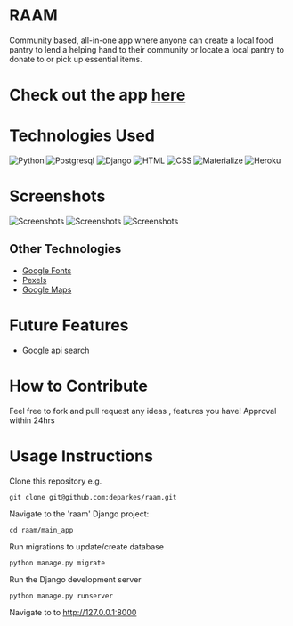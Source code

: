 # RAAM
Community based, all-in-one app where anyone can create a local food pantry to lend a helping hand to their community or locate a local pantry to donate to or pick up essential items. 

# Check out the app **[here](https://radiant-chamber-29667.herokuapp.com/)**
# Technologies Used
![Python](https://img.shields.io/badge/Python-3776AB?style=for-the-badge&logo=python&logoColor=white)
![Postgresql](https://img.shields.io/badge/PostgreSQL-316192?style=for-the-badge&logo=postgresql&logoColor=white)
![Django](https://img.shields.io/badge/Django-092E20?style=for-the-badge&logo=django&logoColor=white)
![HTML](https://img.shields.io/badge/HTML-239120?style=for-the-badge&logo=html5&logoColor=white)
![CSS](https://img.shields.io/badge/CSS-239120?&style=for-the-badge&logo=css3&logoColor=white)
![Materialize](https://img.shields.io/badge/-materialize--css-ff69b4?style=for-the-badge&logo=materialize--css&logoColor=white)
![Heroku](https://img.shields.io/badge/Heroku-430098?style=for-the-badge&logo=heroku&logoColor=white)

# Screenshots
![ Screenshots]()
![ Screenshots]()
![ Screenshots]()

## Other Technologies
- [Google Fonts](https://fonts.google.com/)
- [Pexels](https://www.pexels.com/)
- [Google Maps](https://developers.google.com/maps/documentation/embed/get-started)
# Future Features 
- Google api search 

# How to Contribute 
Feel free to fork and pull request any ideas , features you have! Approval within 24hrs
# Usage Instructions
Clone this repository e.g.
```
git clone git@github.com:deparkes/raam.git
```

Navigate to the 'raam' Django project:

```
cd raam/main_app
```

Run migrations to update/create database
```
python manage.py migrate
```

Run the Django development server
```
python manage.py runserver
```

Navigate to to http://127.0.0.1:8000
```

